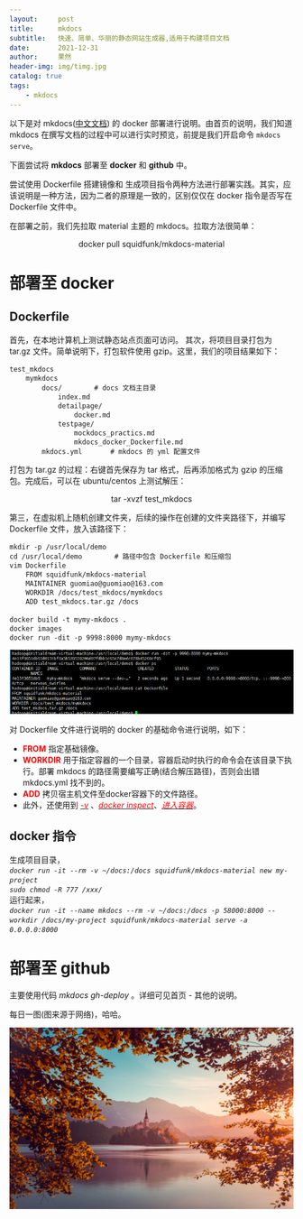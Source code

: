 ```yaml
---
layout:     post
title:      mkdocs
subtitle:   快速、简单、华丽的静态网站生成器,适用于构建项目文档
date:       2021-12-31
author:     果然
header-img: img/timg.jpg
catalog: true
tags:
    - mkdocs
---
```



以下是对 mkdocs([中文文档](https://mkdocs-material.zimoapps.com/)) 的 docker 部署进行说明。由首页的说明，我们知道 mkdocs 在撰写文档的过程中可以进行实时预览，前提是我们开启命令 `mkdocs serve`。

下面尝试将 **mkdocs** 部署至 **docker** 和 **github** 中。

尝试使用 Dockerfile 搭建镜像和 生成项目指令两种方法进行部署实践。其实，应该说明是一种方法，因为二者的原理是一致的，区别仅仅在 docker 指令是否写在 Dockerfile 文件中。

在部署之前，我们先拉取 material 主题的 mkdocs。拉取方法很简单：  
<center>docker pull squidfunk/mkdocs-material</center>   

# 部署至 docker
## Dockerfile

首先，在本地计算机上测试静态站点页面可访问。 
其次，将项目目录打包为 tar.gz 文件。简单说明下，打包软件使用 gzip。这里，我们的项目结果如下：    

```
test_mkdocs  
	mymkdocs  
		docs/        # docs 文档主目录
			index.md  
			detailpage/  
				docker.md  
			testpage/  
				mockdocs_practics.md  
				mkdocs_docker_Dockerfile.md
		mkdocs.yml       # mkdocs 的 yml 配置文件  
```  

打包为 tar.gz 的过程：右键首先保存为 tar 格式，后再添加格式为 gzip 的压缩包。完成后，可以在 ubuntu/centos 上测试解压：  
<center>tar -xvzf test_mkdocs</center> 

第三，在虚拟机上随机创建文件夹，后续的操作在创建的文件夹路径下，并编写 Dockerfile 文件，放入该路径下：  

```
mkdir -p /usr/local/demo  
cd /usr/local/demo        # 路径中包含 Dockerfile 和压缩包  
vim Dockerfile  
	FROM squidfunk/mkdocs-material
	MAINTAINER guomiao@guomiao@163.com
	WORKDIR /docs/test_mkdocs/mymkdocs  
	ADD test_mkdocs.tar.gz /docs

docker build -t mymy-mkdocs .  
docker images  
docker run -dit -p 9998:8000 mymy-mkdocs  
```  

![search](img/3.png) 

对 Dockerfile 文件进行说明的 docker 的基础命令进行说明，如下：  
* <font color=red>**FROM**</font>  指定基础镜像。  
* <font color=red>**WORKDIR**</font> 用于指定容器的一个目录，容器启动时执行的命令会在该目录下执行。部署 mkdocs 的路径需要编写正确(结合解压路径)，否则会出错 mkdocs.yml 找不到的。    
* <font color=red>**ADD**</font> 拷贝宿主机文件至docker容器下的文件路径。  
* 此外，还使用到 [<font color=red>*-v*</font>](https://blog.csdn.net/hnmpf/article/details/80924494) 、[<font color=red>*docker inspect*</font>](https://www.cnblogs.com/gcgc/p/10831711.html)、[<font color=red>*进入容器*</font>](https://blog.csdn.net/weixin_43448760/article/details/104427609)。  
## docker 指令  
生成项目目录，  
*`docker run -it --rm -v ~/docs:/docs squidfunk/mkdocs-material new my-project`*   
*`sudo chmod -R 777 /xxx/`*  
运行起来，  
*`docker run -it --name mkdocs --rm -v ~/docs:/docs -p 58000:8000 --workdir /docs/my-project squidfunk/mkdocs-material serve -a 0.0.0.0:8000`*  
# 部署至 github  
主要使用代码 *mkdocs gh-deploy* 。详细可见首页 - 其他的说明。

每日一图(图来源于网络)，哈哈。
  
![fengjing](img/4.jpeg)  

  

